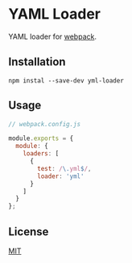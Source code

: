 YAML Loader
===========

YAML loader for [webpack](https://webpack.github.io).


Installation
------------

```
npm instal --save-dev yml-loader
```

Usage
-----

```js
// webpack.config.js

module.exports = {
  module: {
    loaders: [
      {
        test: /\.yml$/,
        loader: 'yml'
      }
    ]
  }
};
```

License
-------
[MIT](LICENSE)
